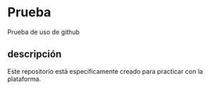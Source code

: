 # Prueba
Prueba de uso de github

## descripción
Este repositorio está específicamente creado para practicar con la plataforma.

